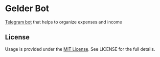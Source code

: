# Gelder Bot

[Telegram bot](https://t.me/gelderbot) that helps to organize expenses and income

## License

Usage is provided under the [MIT License](https://opensource.org/licenses/mit-license.php). See LICENSE for the full details.
